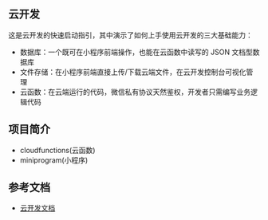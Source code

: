 ## 云开发

这是云开发的快速启动指引，其中演示了如何上手使用云开发的三大基础能力：

- 数据库：一个既可在小程序前端操作，也能在云函数中读写的 JSON 文档型数据库
- 文件存储：在小程序前端直接上传/下载云端文件，在云开发控制台可视化管理
- 云函数：在云端运行的代码，微信私有协议天然鉴权，开发者只需编写业务逻辑代码

## 项目简介
- cloudfunctions(云函数)
- miniprogram(小程序)

## 参考文档

- [云开发文档](https://developers.weixin.qq.com/miniprogram/dev/wxcloud/basis/getting-started.html)

